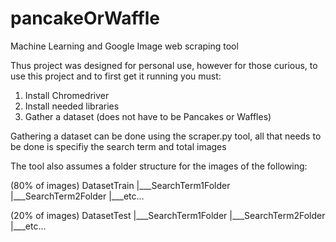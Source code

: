 # pancakeOrWaffle
Machine Learning and Google Image web scraping tool

Thus project was designed for personal use, however for those curious, to use this project and to first get it running you must:

1. Install Chromedriver
2. Install needed libraries
3. Gather a dataset (does not have to be Pancakes or Waffles)

Gathering a dataset can be done using the scraper.py tool, all that needs to be done is specifiy the search term and total images

The tool also assumes a folder structure for the images of the following:

(80% of images)
DatasetTrain
      |___SearchTerm1Folder
      |___SearchTerm2Folder
      |___etc...

(20% of images)
DatasetTest
      |___SearchTerm1Folder
      |___SearchTerm2Folder
      |___etc...
 
